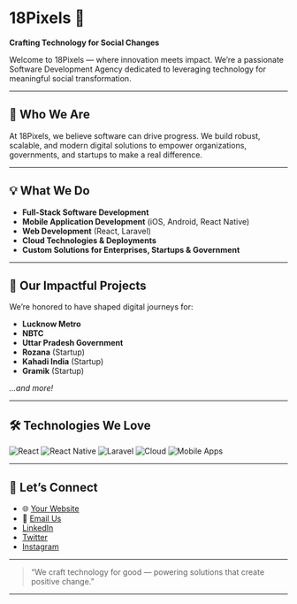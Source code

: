 # 18Pixels 🚀

**Crafting Technology for Social Changes**

Welcome to 18Pixels — where innovation meets impact. We’re a passionate Software Development Agency dedicated to leveraging technology for meaningful social transformation.

---

## 🚩 Who We Are

At 18Pixels, we believe software can drive progress. We build robust, scalable, and modern digital solutions to empower organizations, governments, and startups to make a real difference.

---

## 💡 What We Do

- **Full-Stack Software Development**
- **Mobile Application Development** (iOS, Android, React Native)
- **Web Development** (React, Laravel)
- **Cloud Technologies & Deployments**
- **Custom Solutions for Enterprises, Startups & Government**

---

## 🌟 Our Impactful Projects

We’re honored to have shaped digital journeys for:

- **Lucknow Metro**
- **NBTC**
- **Uttar Pradesh Government**
- **Rozana** (Startup)
- **Kahadi India** (Startup)
- **Gramik** (Startup)

*...and more!*

---

## 🛠️ Technologies We Love

![React](https://img.shields.io/badge/-React-61DAFB?logo=react&logoColor=white&style=for-the-badge)
![React Native](https://img.shields.io/badge/-React%20Native-20232A?logo=react&logoColor=61DAFB&style=for-the-badge)
![Laravel](https://img.shields.io/badge/-Laravel-FF2D20?logo=laravel&logoColor=white&style=for-the-badge)
![Cloud](https://img.shields.io/badge/-Cloud-4285F4?logo=googlecloud&logoColor=white&style=for-the-badge)
![Mobile Apps](https://img.shields.io/badge/-Mobile%20Apps-3DDC84?logo=android&logoColor=white&style=for-the-badge)

---

## 🤝 Let’s Connect

- 🌐 [Your Website](https://18pixels.com)
- 📧 [Email Us](mailto:info@18pixels.com)
- [LinkedIn](https://linkedin.com/company/eighteen-pixels-india-pvt-ltd)
- [Twitter](https://x.com/eighteenpixels)
- [Instagram](https://instagram.com/eighteenpixelsindia)

---

> “We craft technology for good — powering solutions that create positive change.”

---

<!-- Add a team photo or your logo here for a personal touch! -->
